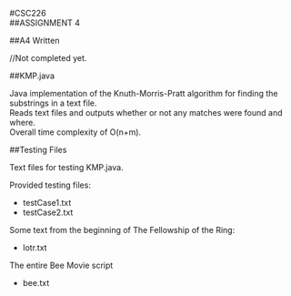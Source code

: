 #CSC226  
##ASSIGNMENT 4

##A4 Written

//Not completed yet.

##KMP.java

Java implementation of the Knuth-Morris-Pratt algorithm for finding the substrings in a text file.  
Reads text files and outputs whether or not any matches were found and where.  
Overall time complexity of O(n+m).

##Testing Files

Text files for testing KMP.java.

Provided testing files:

* testCase1.txt  
* testCase2.txt  

Some text from the beginning of The Fellowship of the Ring:

* lotr.txt  

The entire Bee Movie script
 
* bee.txt  
